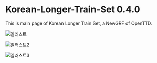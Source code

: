 # Korean-Longer-Train-Set 0.4.0

This is main page of Korean Longer Train Set, a NewGRF of OpenTTD.

![일러스트](https://github.com/user-attachments/assets/14b8e597-126e-4e34-936e-2089f7f04a40)

![일러스트2](https://github.com/user-attachments/assets/6a1e6975-3419-4db3-9d38-eb77536a2c51)

![일러스트3](https://github.com/user-attachments/assets/1a847ef6-c889-4b66-a957-d5959b546dc6)

